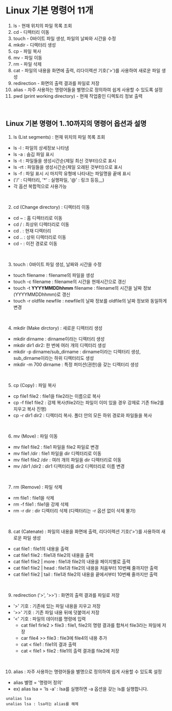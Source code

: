 # Linux 기본 명령어 11개

1. ls - 현재 위치의 파일 목록 조회
2. cd - 디렉터리 이동
3. touch - 0바이트 파일 생성, 파일의 날짜와 시간을 수정
4. mkdir - 디렉터리 생성
5. cp - 파일 복사
6. mv - 파일 이동
7. rm - 파일 삭제 
8. cat - 파일의 내용을 화면에 출력, 리다이렉션 기호('>')를 사용하여 새로운 파일 생성
9. redirection - 화면의 출력 결과를 파일로 저장
10. alias - 자주 사용하는 명령어들을 별명으로 정의하여 쉽게 사용할 수 있도록 설정
11. pwd (print working directory) - 현재 작업중인 디렉토리 정보 출력


</br>

## Linux 기본 명령어 1..10까지의 명령어 옵션과 설명
 
1. ls (List segments) : 현재 위치의 파일 목록 조회
- ls -l : 파일의 상세정보 나타냄
- ls -a : 숨김 파일 표시
- ls -t : 파일들을 생성시간순(제일 최신 것부터)으로 표시
- ls -rt : 파일들을 생성시간순(제일 오래된 것부터)으로 표시
- ls -f : 파일 표시 시 마지막 유형에 나타내는 파일명을 끝에 표시
- ('/' : 디렉터리, '*' : 실행파일, '@' : 링크 등등,,,)
- 각 옵션 복합적으로 사용가능
 
 </br>

2. cd (Change directory) : 디렉터리 이동
- cd ~ : 홈 디렉터리로 이동
- cd / : 최상위 디렉터리로 이동
- cd . : 현재 디렉터리 
- cd .. : 상위 디렉터리로 이동
- cd - : 이전 경로로 이동
 
</br>

3. touch : 0바이트 파일 생성, 날짜와 시간을 수정
- touch filename : filename의 파일을 생성
- touch -c filename : filename의 시간을 현재시간으로 갱신
- touch -t **YYYYMMDDhhmm** filename : filename의 시간을 날짜 정보(YYYYMMDDhhmm)로 갱신
- touch -r oldfile newfile  : newfile의 날짜 정보를 oldfile의 날짜 정보와 동일하게 변경
 
 </br>

4. mkdir (Make dirctory) : 새로운 디렉터리 생성
- mkdir dirname : dirname이라는 디렉터리 생성
- mkdir dir1 dir2: 한 번에 여러 개의 디렉터리 생성
- mkdir -p dirname/sub_dirname : dirname이라는 디렉터리 생성, sub_dirname이라는 하위 디렉터리도 생성
- mkdir -m 700 dirname : 특정 퍼미션(권한)을 갖는 디렉터리 생성

</br>

5. cp (Copy) : 파일 복사
- cp file1 file2 : file1을 file2라는 이름으로 복사
- cp -f file1 file2 : 강제 복사(file2라는 파일이 이미 있을 경우 강제로 기존 file2를 지우고 복사 진행)
- cp -r dir1 dir2 : 디렉터리 복사. 폴더 안의 모든 하위 경로와 파일들을 복사
 
 </br>

6. mv (Move) : 파일 이동
- mv file1 file2 : file1 파일을 file2 파일로 변경
- mv file1 /dir : file1 파일을 dir 디렉터리로 이동
- mv file1 file2 /dir : 여러 개의 파일을 dir 디렉터리로 이동
- mv /dir1 /dir2 : dir1 디렉터리를 dir2 디렉터리로 이름 변경
 
 </br>

7. rm (Remove) : 파일 삭제
- rm file1 : file1을 삭제
- rm -f file1 : file1을 강제 삭제
- rm -r dir : dir 디렉터리 삭제 (디렉터리는 -r 옵션 없이 삭제 불가)
 
 </br>

8. cat (Catenate) : 파일의 내용을 화면에 출력, 리다이렉션 기호('>')를 사용하여 새로운 파일 생성
- cat file1 : file1의 내용을 출력
- cat file1 file2 : file1과 file2의 내용을 출력
- cat file1 file2 | more : file1과 file2의 내용을 페이지별로 출력
- cat file1 file2 | head : file1과 file2의 내용을 처음부터 10번째 줄까지만 출력
- cat file1 file2 | tail : file1과 file2의 내용을 끝에서부터 10번째 줄까지만 출력
 
 </br>

9. redirection ('>', '>>') : 화면의 출력 결과를 파일로 저장
- '>' 기호 : 기존에 있는 파일 내용을 지우고 저장
- '>>' 기호 : 기존 파일 내용 뒤에 덧붙여서 저장
- '<' 기호 : 파일의 데이터를 명령에 입력
    - cat file1 firle2 > file3 : file1, file2의 명령 결과를 합쳐서 file3라는 파일에 저장
    - car file4 >> file3 : file3에 file4의 내용 추가
    - cat < file1 : file1의 결과 출력
    - cat < file1 > file2 : file1의 출력 결과를 file2에 저장
 
</br>

10. alias : 자주 사용하는 명령어들을 별명으로 정의하여 쉽게 사용할 수 있도록 설정
- alias 별명 = '명령어 정의'
- ex) alias lsa = 'ls -a' : lsa를 실행하면 -a 옵션을 갖는 ls를 실행합니다.
```
unalias lsa
unalias lsa : lsa라는 alias를 해제
```